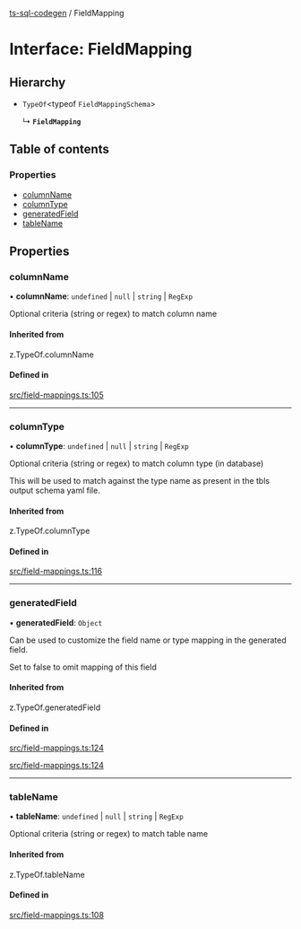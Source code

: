 [ts-sql-codegen](../README.md) / FieldMapping

# Interface: FieldMapping

## Hierarchy

- `TypeOf`<typeof `FieldMappingSchema`\>

  ↳ **`FieldMapping`**

## Table of contents

### Properties

- [columnName](FieldMapping.md#columnname)
- [columnType](FieldMapping.md#columntype)
- [generatedField](FieldMapping.md#generatedfield)
- [tableName](FieldMapping.md#tablename)

## Properties

### columnName

• **columnName**: `undefined` \| ``null`` \| `string` \| `RegExp`

Optional criteria (string or regex) to match column name

#### Inherited from

z.TypeOf.columnName

#### Defined in

[src/field-mappings.ts:105](https://github.com/lorefnon/ts-sql-codegen/blob/d0ec6e0/src/field-mappings.ts#L105)

___

### columnType

• **columnType**: `undefined` \| ``null`` \| `string` \| `RegExp`

Optional criteria (string or regex) to match column type (in database)

This will be used to match against the type name as
present in the tbls output schema yaml file.

#### Inherited from

z.TypeOf.columnType

#### Defined in

[src/field-mappings.ts:116](https://github.com/lorefnon/ts-sql-codegen/blob/d0ec6e0/src/field-mappings.ts#L116)

___

### generatedField

• **generatedField**: `Object`

Can be used to customize the field name or type mapping
in the generated field.

Set to false to omit mapping of this field

#### Inherited from

z.TypeOf.generatedField

#### Defined in

[src/field-mappings.ts:124](https://github.com/lorefnon/ts-sql-codegen/blob/d0ec6e0/src/field-mappings.ts#L124)

[src/field-mappings.ts:124](https://github.com/lorefnon/ts-sql-codegen/blob/d0ec6e0/src/field-mappings.ts#L124)

___

### tableName

• **tableName**: `undefined` \| ``null`` \| `string` \| `RegExp`

Optional criteria (string or regex) to match table name

#### Inherited from

z.TypeOf.tableName

#### Defined in

[src/field-mappings.ts:108](https://github.com/lorefnon/ts-sql-codegen/blob/d0ec6e0/src/field-mappings.ts#L108)
